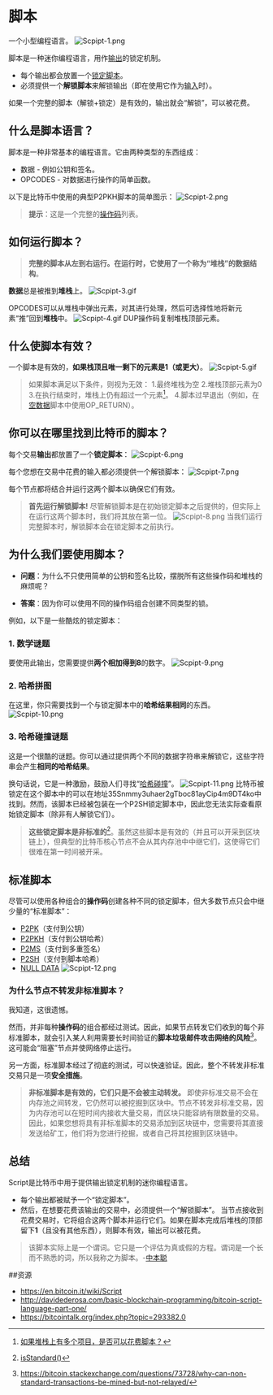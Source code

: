 # 脚本
一个小型编程语言。
![Scpipt-1.png](img/Script-1%20(1).png)

脚本是一种迷你编程语言，用作[输出](../Transaction/Transaction%20Data/output/output.md)的锁定机制。

* 每个输出都会放置一个[锁定脚本](../Transaction/Transaction%20Data/output/scriptPubKey/scriptPubKey.md)。
* 必须提供一个**解锁脚本**来解锁输出（即在使用它作为[输入](../Transaction/Transaction%20Data/Input/input.md)时）。

如果一个完整的脚本（解锁+锁定）是有效的，输出就会“解锁”，可以被花费。

## 什么是脚本语言？
脚本是一种非常基本的编程语言。它由两种类型的东西组成：

* 数据 - 例如公钥和签名。
* OPCODES - 对数据进行操作的简单函数。
  
以下是比特币中使用的典型P2PKH脚本的简单图示：
![Scpipt-2.png](img/Script-2%20(1).png)

>**提示**：这是一个完整的[操作码](https://en.bitcoin.it/wiki/Script#Opcodes)列表。

## 如何运行脚本？
>**完整的脚本从左到右运行。在运行时，它使用了一个称为“堆栈”的数据结构**。

**数据**总是被推到**堆栈**上。
![Scpipt-3.gif](img/Script-3%20(1).gif)

OPCODES可以从堆栈中弹出元素，对其进行处理，然后可选择性地将新元素“推”回到**堆栈**中。
![Scpipt-4.gif](img/Script-4%20(1).gif)
DUP操作码复制堆栈顶部元素。

## 什么使脚本有效？
一个脚本是有效的，**如果栈顶且唯一剩下的元素是1（或更大）**。
![Scpipt-5.gif](img/Script-5%20(1).gif)

>如果脚本满足以下条件，则视为无效：
1.最终堆栈为空
2.堆栈顶部元素为0
3.在执行结束时，堆栈上仍有超过一个元素[^1]。
4.脚本过早退出（例如，在[空数据](./NULL%20DATA/NULL%20DATA.md)脚本中使用OP_RETURN）。

## 你可以在哪里找到比特币的脚本？

每个交易**输出**都放置了一个**锁定脚本**：
![Scpipt-6.png](img/Script-6%20(1).png)

每个您想在交易中花费的输入都必须提供一个解锁脚本：
![Scpipt-7.png](img/Script-7%20(1).png)

每个节点都将结合并运行这两个脚本以确保它们有效。

>**首先运行解锁脚本!**
尽管解锁脚本是在初始锁定脚本之后提供的，但实际上在运行这两个脚本时，我们将其放在第一位。
![Scpipt-8.png](img/Script-8%20(1).png)
当我们运行完整脚本时，解锁脚本会在锁定脚本之前执行。

## 为什么我们要使用脚本？

* **问题**：为什么不只使用简单的公钥和签名比较，摆脱所有这些操作码和堆栈的麻烦呢？

* **答案**：因为你可以使用不同的操作码组合创建不同类型的锁。

例如，以下是一些酷炫的锁定脚本：

### 1. 数学谜题
要使用此输出，您需要提供**两个相加得到8**的数字。
![Scpipt-9.png](img/Script-9%20(1).png)

### 2. 哈希拼图
在这里，你只需要找到一个与锁定脚本中的**哈希结果相同**的东西。
![Scpipt-10.png](img/Script-10%20(1).png)

### 3. 哈希碰撞谜题
这是一个很酷的谜题。你可以通过提供两个不同的数据字符串来解锁它，这些字符串会产生**相同的哈希结果**。

换句话说，它是一种激励，鼓励人们寻找“[哈希碰撞](https://bitcointalk.org/index.php?topic=293382.0)”。
![Scpipt-11.png](img/Script-11%20(1).png)
比特币被锁定在这个脚本中的可以在地址35Snmmy3uhaer2gTboc81ayCip4m9DT4ko中找到。然而，该脚本已经被包装在一个P2SH锁定脚本中，因此您无法实际查看原始锁定脚本（除非有人解锁它们）。

>**这些锁定脚本是非标准的**[^2]。虽然这些脚本是有效的（并且可以开采到区块链上），但典型的比特币核心节点不会从其内存池中中继它们，这使得它们很难在第一时间被开采。

## 标准脚本
尽管可以使用各种组合的**操作码**创建各种不同的锁定脚本，但大多数节点只会中继少量的“标准脚本”：

* [P2PK](./P2PK/P2PK.md)（支付到公钥）
* [P2PKH](./P2PKH/P2PKH.md)（支付到公钥哈希）
* [P2MS](./P2MS/P2MS.md)（支付到多重签名）
* [P2SH](./P2SH/P2SH.md)（支付到脚本哈希）
* [NULL DATA](./NULL%20DATA/NULL%20DATA.md)
![Scpipt-12.png](img/Script-12%20(1).png)

### 为什么节点不转发非标准脚本？

我知道，这很遗憾。

然而，并非每种**操作码**的组合都经过测试。因此，如果节点转发它们收到的每个非标准脚本，就会引入某人利用需要长时间验证的**脚本垃圾邮件攻击网络的风险**[^3]。这可能会“阻塞”节点并使网络停止运行。

另一方面，标准脚本经过了彻底的测试，可以快速验证。因此，整个不转发非标准交易只是一项**安全措施**。

>**非标准脚本是有效的，它们只是不会被主动转发。**
即使非标准交易不会在内存池之间转发，它仍然可以被挖掘到区块中。节点不转发非标准交易，因为内存池可以在短时间内接收大量交易，而区块只能容纳有限数量的交易。
因此，如果您想将具有非标准脚本的交易添加到区块链中，您需要将其直接发送给矿工，他们将为您进行挖掘，或者自己将其挖掘到区块链中。

## 总结
Script是比特币中用于提供输出锁定机制的迷你编程语言。

* 每个输出都被赋予一个“锁定脚本”。
* 然后，在想要花费该输出的交易中，必须提供一个“解锁脚本”。
当节点接收到花费交易时，它将组合这两个脚本并运行它们。如果在脚本完成后堆栈的顶部留下**1**（且没有其他东西），则脚本有效，输出可以被花费。

>该脚本实际上是一个谓词。它只是一个评估为真或假的方程。谓词是一个长而不熟悉的词，所以我称之为脚本。-[中本聪](https://bitcointalk.org/index.php?topic=195.msg1611#msg1611)

##资源
* https://en.bitcoin.it/wiki/Script
* http://davidederosa.com/basic-blockchain-programming/bitcoin-script-language-part-one/
* https://bitcointalk.org/index.php?topic=293382.0

[^1]:[如果堆栈上有多个项目，是否可以花费脚本？](https://bitcoin.stackexchange.com/questions/92039/is-a-script-spendable-if-multiple-items-are-left-on-the-stack)
[^2]:[isStandard()](https://github.com/bitcoin/bitcoin/blob/master/src/policy/policy.cpp)
[^3]:https://bitcoin.stackexchange.com/questions/73728/why-can-non-standard-transactions-be-mined-but-not-relayed/
